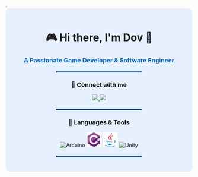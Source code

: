 <!-- 💙 PROFILE CARD STYLE START -->.
<div align="center" style="background-color:#e6f0ff; padding: 20px; border-radius: 10px;">

  <h1>🎮 Hi there, I'm Dov 👋</h1>
  <h3 style="color:#0a66c2;">A Passionate Game Developer & Software Engineer</h3>

  

  <hr style="border: none; border-top: 2px solid #0a66c2; width: 50%; margin: 20px auto;" />

  <h3>💬 Connect with me</h3>
<p>
  <a href="https://www.linkedin.com/in/dov-remes-270173362/" target="_blank">
    <img src="https://img.shields.io/badge/LinkedIn-%230077B5.svg?style=for-the-badge&logo=linkedin&logoColor=white"/>
  </a>

  <a href="https://dovs-games.itch.io/" target="_blank">
    <img src="https://img.shields.io/badge/Itch.io-%23FA5C5C.svg?style=for-the-badge&logo=itchdotio&logoColor=white"/>
  </a>
</p>

  <hr style="border: none; border-top: 2px solid #0a66c2; width: 50%; margin: 20px auto;" />

  <h3>🧰 Languages & Tools</h3>
  <p>
    <img src="https://cdn.worldvectorlogo.com/logos/arduino-1.svg" alt="Arduino" width="40" height="40"/>  
    <img src="https://raw.githubusercontent.com/devicons/devicon/master/icons/csharp/csharp-original.svg" alt="C#" width="40" height="40"/>  
    <img src="https://raw.githubusercontent.com/devicons/devicon/master/icons/java/java-original.svg" alt="Java" width="40" height="40"/>  
    <img src="https://www.vectorlogo.zone/logos/unity3d/unity3d-icon.svg" alt="Unity" width="40" height="40"/>  
  </p>

  <hr style="border: none; border-top: 2px solid #0a66c2; width: 50%; margin: 20px auto;" />


</div>
<!-- 💙 PROFILE CARD STYLE END -->
